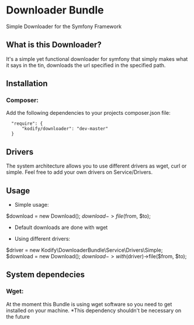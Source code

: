 Downloader Bundle
================

Simple Downloader for the Symfony Framework

What is this Downloader?
------------------------
It's a simple yet functional downloader for symfony that simply makes what it says in the tin, downloads the url
specified in the specified path.

Installation
------------
### Composer:

Add the following dependencies to your projects composer.json file:
      
      "require": {
          "kodify/downloader": "dev-master"
      }
      

Drivers
-------
The system architecture allows you to use different drivers as wget, curl or simple. Feel free to add your own drivers on Service/Drivers.

Usage
-----

- Simple usage:

$download = new Download();
$download->file($from, $to);

* Default downloads are done with wget


- Using different drivers:

$driver = new Kodify\DownloaderBundle\Service\Drivers\Simple;
$download = new Download();
$download->with($driver)->file($from, $to);
 
     
System dependecies
------------
### Wget:

At the moment this Bundle is using wget software so you need to get installed on your machine.
*This dependency shouldn't be necessary on the future

      
      
    
